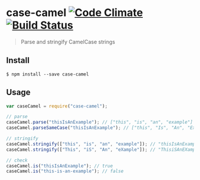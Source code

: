 case-camel [![Code Climate](https://codeclimate.com/github/ileri/case-camel/badges/gpa.svg)](https://codeclimate.com/github/ileri/case-camel) [![Build Status](https://travis-ci.org/ileri/case-camel.svg?branch=master)](https://travis-ci.org/ileri/case-camel)
==============
> Parse and stringify CamelCase strings

Install
--------------
```
$ npm install --save case-camel
```

Usage
--------------
```js
var caseCamel = require("case-camel");

// parse
caseCamel.parse("thisIsAnExample"); // ["this", "is", "an", "example"]
caseCamel.parseSameCase("thisIsAnExample"); // ["this", "Is", "An", "Example"]

// stringify
caseCamel.stringify(["this", "is", "an", "example"]); // "thisIsAnExample"
caseCamel.stringify(["This", "iS", "An", "eXample"]); // "ThisiSAnEXample"

// check
caseCamel.is("thisIsAnExample"); // true
caseCamel.is("this-is-an-example"); // false
```
